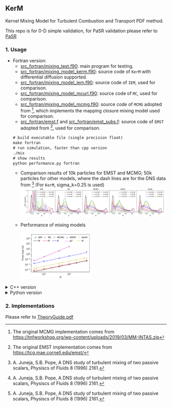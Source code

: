 ## KerM

Kernel Mixing Model for Turbulent Combustion and Transport PDF method.

This repo is for 0-D simple validation, for PaSR validation please refer to [PaSR](https://github.com/SuXY15/PaSR)

### 1. Usage

+ Fortran version:
  + [src_fortran/mixing_test.f90](src_fortran/mixing_test.f90): main program for testing.
  + [src_fortran/mixing_model_kerm.f90](src_fortran/mixing_model_kerm.f90): source code of `KerM` with differential diffusion supported.
  + [src_fortran/mixing_model_iem.f90](src_fortran/mixing_model_iem.f90): source code of `IEM`, used for comparison.
  + [src_fortran/mixing_model_mcurl.f90](src_fortran/mixing_model_mcurl.f90): source code of `MC`, used for comparison.
  + [src_fortran/mixing_model_mcmg.f90](src_fortran/mixing_model_mcmg.f90): source code of `MCMG` adopted from [^1], which implements the mapping closure mixing model used for comparison.
  + [src_fortran/emst.f](src_fortran/emst.f) and [src_fortran/emst_subs.f](src_fortran/emst_subs.f): source code of `EMST` adopted from [^2], used for comparison.
  ```shell
  # build executable file (single precision float)
  make fortran
  # run simulation, faster than cpp version
  ./mix
  # show results
  python performance.py fortran
  ```
  + Comparison results of 10k particles for EMST and MCMG; 50k particles for other models, where the dash lines are for the DNS data from [^3] (For `KerM`, sigma_k=0.25 is used)
    ![](figs/comparison_fortran_PoF_1996_Fig9b_uniform_10000&50000.png)
  
  + Performance of mixing models
  
    <img src="figs/performance_fortran_PoF_1996_Fig9b_bin_coeffs.png" style="width:48%;" />
  
<details>
  <summary> C++ version </summary>

+ C++ Version:
  + [src_cpp/MixingModels.hpp](src_cpp/MixingModels.hpp): implementation of mixing models
  + [src_cpp/main.cpp](src_cpp/main.cpp): run simulation
  + [performance.py](performance.py): show results

  ```shell
  # build executable file
  make
  # run simulation, taking around 10 seconds for N=1000
  ./mix
  # show results
  python performance.py
  ```

  Comparison results of 4k particles for EMST and 100k particles for other models (`KerM` sigma_k=0.25), where the dash lines are for the DNS data from [^3]

  ![](figs/comparison_cpp_PoF_1996_Fig9b_uniform_4000&50000.png)
  
  Performance of mixing models (`EMST-1D` do not account aging properties and no `IEM` assisted, for original `EMST` implementation, please refer to the Fortran version)
  
  <img src="figs/performance_cpp_PoF_1996_Fig9b.png" style="width:48%;" />

</details>

<details>
  <summary> Python version </summary>

+ Python Version:
  + [src_python/models.py](src_python/models.py): implementation of mixing models
  + [src_python/mixing_py.py](src_python/mixing_py.py): run simulation

  ```shell
  # run simulation, EMST taking around 6 seconds for N=400
  python src_python/mixing_py.py
  ```
  Comparison results of 400 particles for EMST and 50k particles for other models (only uniform weighted samples are used), where the dash lines are for the DNS data from [^3]
  
  ![](figs/comparison_python_PoF_1996_Fig9b_uniform_400&50000.png)
  
</details>

### 2. Implementations

Please refer to [TheoryGuide.pdf](TheoryGuide.pdf)

[^1]: The original MCMG implementation comes from https://tnfworkshop.org/wp-content/uploads/2019/03/MM-INTAS.zip

[^2]: The original EMST implementation comes from https://tcg.mae.cornell.edu/emst/

[^3]: A. Juneja, S.B. Pope, A DNS study of turbulent mixing of two passive scalars, Physiscs of Fluids 8 (1996) 2161.
